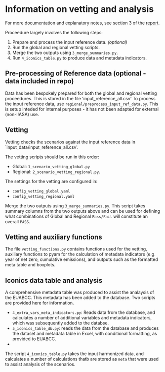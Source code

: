 # Information on vetting and analysis

For more documentation and explanatory notes, see section 3 of the 
[report](https://pure.iiasa.ac.at/18830).

Proceedure largely involves the following steps:
1. Prepare and process the input reference data. *(optional)*
2. Run the global and regional vetting scripts.
3. Merge the two outputs using `3_merge_summaries.py`.
4. Run `4_iconics_table.py` to produce data and metadata indicators.  


## Pre-processing of Reference data (optional - data included in repo)
Data has been bespokely prepared for both the global and regional vetting 
proceedures. This is stored in the file 'input_reference_all.csv'
To process the input reference data, use `regional/preprocess_input_ref_data.py`.
This is setup inteded for internal purposes - it has not been adapted for 
external (non-IIASA) use.  


## Vetting  
Vetting checks the scenarios against the input reference data in 
`input_data/input_reference_all.csv'.  

The vetting scripts should be run in this order:  
- Global: `1_scenario_vetting_global.py`  
- Regional: `2_scenario_vetting_regional.py`.  

The settings for the vetting are configured in:  
- `config_vetting_global.yaml`  
- `config_vetting_regional.yaml`  

Merge the two outputs using `3_merge_summaries.py`. This script takes summary 
columns from the two outputs above and can be used for defining what combinations 
of Global and Regional `Pass/Fail` will constitute an overall `PASS`.


## Vetting and auxiliary functions
The file `vetting_functions.py` contains functions used for the vetting,  
auxiliary functions to pyam for the calculation of metadata indicators 
(e.g. year of net zero, cumulative emissions), and outputs such as the formatted meta table and boxplots.


## Iconics data table and analysis  
A comprehensive metadata table was produced to assist the analaysis of the EUABCC.
This metadata has been added to the database. Two scripts are provided here for 
information.
- `4_extra_vars_meta_indicators.py`: Reads data from the database, and calculates
a number of additional variables and metadata indicators, which was subsequently
added to the databse.
- `5_iconics_table_db.py`: reads the data from the database and produces the 
dataset and metadata table in Excel, with conditional formatting, as provided to
EUABCC.
-  

The script `4_iconics_table.py` takes the input harmonized data, and calculates 
a number of calculations thatb are stored as `meta` that were used to assist 
analysis of the scenarios.



